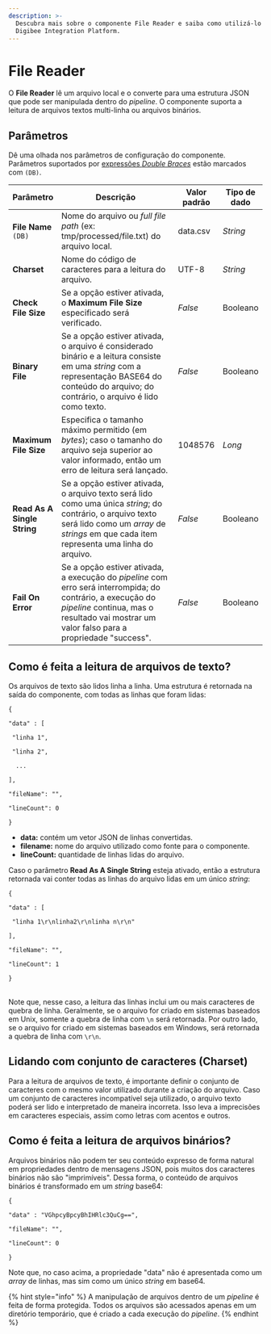 ```yaml
---
description: >-
  Descubra mais sobre o componente File Reader e saiba como utilizá-lo na
  Digibee Integration Platform.
---
```


# File Reader

O **File Reader** lê um arquivo local e o converte para uma estrutura JSON que pode ser manipulada dentro do _pipeline_. O componente suporta a leitura de arquivos textos multi-linha ou arquivos binários.&#x20;

## Parâmetros

Dê uma olhada nos parâmetros de configuração do componente. Parâmetros suportados por [expressões _Double Braces_](../../build/double-braces/) estão marcados com `(DB)`.

<table data-full-width="true"><thead><tr><th>Parâmetro</th><th width="244">Descrição</th><th>Valor padrão</th><th>Tipo de dado</th></tr></thead><tbody><tr><td><strong>File Name</strong> <code>(DB)</code></td><td>Nome do arquivo ou <em>full file path</em> (ex: tmp/processed/file.txt) do arquivo local.</td><td>data.csv</td><td><em>String</em></td></tr><tr><td><strong>Charset</strong></td><td>Nome do código de caracteres para a leitura do arquivo.</td><td>UTF-8</td><td><em>String</em></td></tr><tr><td><strong>Check File Size</strong></td><td>Se a opção estiver ativada, o <strong>Maximum File Size</strong> especificado será verificado.</td><td><em>False</em></td><td>Booleano</td></tr><tr><td><strong>Binary File</strong></td><td>Se a opção estiver ativada, o arquivo é considerado binário e a leitura consiste em uma <em>string</em> com a representação BASE64 do conteúdo do arquivo; do contrário, o arquivo é lido como texto.</td><td><em>False</em></td><td>Booleano</td></tr><tr><td><strong>Maximum File Size</strong></td><td>Especifica o tamanho máximo permitido (em <em>bytes</em>); caso o tamanho do arquivo seja superior ao valor informado, então um erro de leitura será lançado.</td><td>1048576</td><td><em>Long</em></td></tr><tr><td><strong>Read As A Single String</strong></td><td>Se a opção estiver ativada, o arquivo texto será lido como uma única <em>string</em>; do contrário, o arquivo texto será lido como um <em>array</em> de <em>strings</em> em que cada item representa uma linha do arquivo.</td><td><em>False</em></td><td>Booleano</td></tr><tr><td><strong>Fail On Error</strong></td><td>Se a opção estiver ativada, a execução do <em>pipeline</em> com erro será interrompida; do contrário, a execução do <em>pipeline</em> continua, mas o resultado vai mostrar um valor falso para a propriedade "success".</td><td><em>False</em></td><td>Booleano</td></tr></tbody></table>

## Como é feita a leitura de arquivos de texto? <a href="#como--feita-a-leitura-de-arquivos-texto" id="como--feita-a-leitura-de-arquivos-texto"></a>

Os arquivos de texto são lidos linha a linha. Uma estrutura é retornada na saída do componente, com todas as linhas que foram lidas:

```
{

"data" : [

 "linha 1",

 "linha 2",

  ...

],

"fileName": "",

"lineCount": 0

}
```

* **data:** contém um vetor JSON de linhas convertidas.
* **filename:** nome do arquivo utilizado como fonte para o componente.
* **lineCount:** quantidade de linhas lidas do arquivo.

Caso o parâmetro **Read As A Single String** esteja ativado, então a estrutura retornada vai conter todas as linhas do arquivo lidas em um único _string_:

```
{

"data" : [

 "linha 1\r\nlinha2\r\nlinha n\r\n"

],

"fileName": "",

"lineCount": 1

}
```

&#x20;    \
Note que, nesse caso, a leitura das linhas inclui um ou mais caracteres de quebra de linha. Geralmente, se o arquivo for criado em sistemas baseados em Unix, somente a quebra de linha com `\n` será retornada. Por outro lado, se o arquivo for criado em sistemas baseados em Windows, será retornada a quebra de linha com  `\r\n`.

## Lidando com conjunto de caracteres (Charset) <a href="#lidando-com-conjunto-de-caracteres-charset" id="lidando-com-conjunto-de-caracteres-charset"></a>

Para a leitura de arquivos de texto, é importante definir o conjunto de caracteres com o mesmo valor utilizado durante a criação do arquivo. Caso um conjunto de caracteres incompatível seja utilizado, o arquivo texto poderá ser lido e interpretado de maneira incorreta. Isso leva a imprecisões em caracteres especiais, assim como letras com acentos e outros.   &#x20;

## Como é feita a leitura de arquivos binários? <a href="#como--feita-a-leitura-de-arquivos-binrios" id="como--feita-a-leitura-de-arquivos-binrios"></a>

Arquivos binários não podem ter seu conteúdo expresso de forma natural em propriedades dentro de mensagens JSON, pois muitos dos caracteres binários não são "imprimíveis". Dessa forma, o conteúdo de arquivos binários é transformado em um _string_ base64:

```
{

"data" : "VGhpcyBpcyBhIHRlc3QuCg==",

"fileName": "",

"lineCount": 0

}
```

Note que, no caso acima, a propriedade "data" não é apresentada como um _array_ de linhas, mas sim como um único _string_ em base64.      &#x20;

{% hint style="info" %}
A manipulação de arquivos dentro de um _pipeline_ é feita de forma protegida. Todos os arquivos são acessados apenas em um diretório temporário, que é criado a cada execução do _pipeline_.
{% endhint %}
